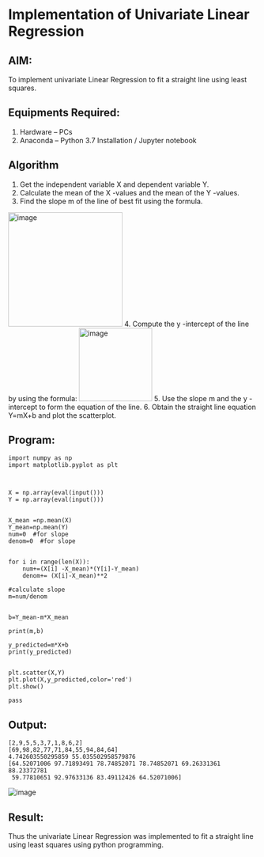 # Implementation of Univariate Linear Regression
## AIM:
To implement univariate Linear Regression to fit a straight line using least squares.

## Equipments Required:
1. Hardware – PCs
2. Anaconda – Python 3.7 Installation / Jupyter notebook

## Algorithm
1. Get the independent variable X and dependent variable Y.
2. Calculate the mean of the X -values and the mean of the Y -values.
3. Find the slope m of the line of best fit using the formula. 
<img width="231" alt="image" src="https://user-images.githubusercontent.com/93026020/192078527-b3b5ee3e-992f-46c4-865b-3b7ce4ac54ad.png">
4. Compute the y -intercept of the line by using the formula:
<img width="148" alt="image" src="https://user-images.githubusercontent.com/93026020/192078545-79d70b90-7e9d-4b85-9f8b-9d7548a4c5a4.png">
5. Use the slope m and the y -intercept to form the equation of the line.
6. Obtain the straight line equation Y=mX+b and plot the scatterplot.

## Program:
```
import numpy as np
import matplotlib.pyplot as plt



X = np.array(eval(input()))
Y = np.array(eval(input()))


X_mean =np.mean(X)
Y_mean=np.mean(Y)
num=0  #for slope
denom=0  #for slope


for i in range(len(X)):
    num+=(X[i] -X_mean)*(Y[i]-Y_mean)
    denom+= (X[i]-X_mean)**2

#calculate slope
m=num/denom


b=Y_mean-m*X_mean

print(m,b)

y_predicted=m*X+b
print(y_predicted)


plt.scatter(X,Y)
plt.plot(X,y_predicted,color='red')
plt.show()

pass
```

## Output:
```
[2,9,5,5,3,7,1,8,6,2]
[69,98,82,77,71,84,55,94,84,64]
4.742603550295859 55.035502958579876
[64.52071006 97.71893491 78.74852071 78.74852071 69.26331361 88.23372781
 59.77810651 92.97633136 83.49112426 64.52071006]
```
![image](https://github.com/UdhayanithiM/Find-the-best-fit-line-using-Least-Squares-Method/assets/127933352/f81626b8-2aa7-4b59-9a38-2a9558f7b688)



## Result:
Thus the univariate Linear Regression was implemented to fit a straight line using least squares using python programming.
